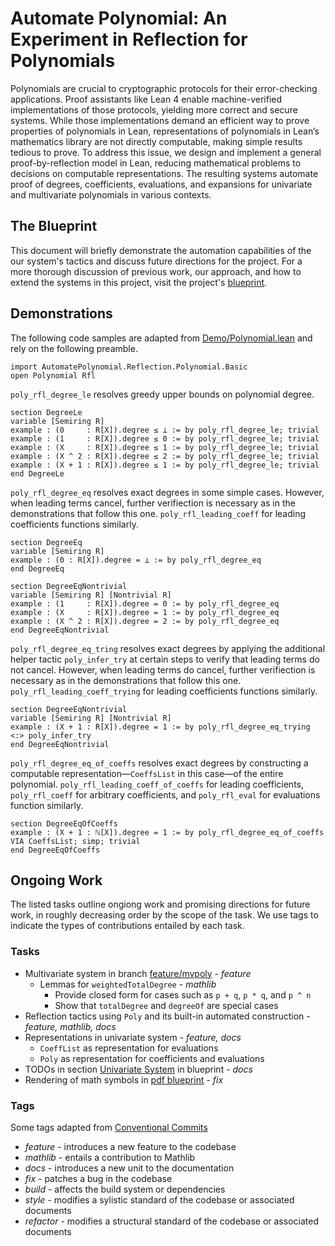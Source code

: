 # Automate Polynomial: An Experiment in Reflection for Polynomials

Polynomials are crucial to cryptographic protocols for their error-checking applications. Proof assistants like Lean 4 enable machine-verified implementations of those protocols, yielding more correct and secure systems. While those implementations demand an efficient way to prove properties of polynomials in Lean, representations of polynomials in Lean’s mathematics library are not directly computable, making simple results tedious to prove. To address this issue, we design and implement a general proof-by-reflection model in Lean, reducing mathematical problems to decisions on computable representations. The resulting systems automate proof of degrees, coefficients, evaluations, and expansions for univariate and multivariate polynomials in various contexts.

## The Blueprint

This document will briefly demonstrate the automation capabilities of the our system's tactics and discuss future directions for the project. For a more thorough discussion of previous work, our approach, and how to extend the systems in this project, visit the project's [blueprint](https://liamschilling.github.io/AutomatePolynomial/).

## Demonstrations

The following code samples are adapted from [Demo/Polynomial.lean](https://github.com/LiamSchilling/AutomatePolynomial/tree/master/AutomatePolynomial/Demo/Polynomial.lean) and rely on the following preamble.

```
import AutomatePolynomial.Reflection.Polynomial.Basic
open Polynomial Rfl
```

`poly_rfl_degree_le` resolves greedy upper bounds on polynomial degree.

```
section DegreeLe
variable [Semiring R]
example : (0     : R[X]).degree ≤ ⊥ := by poly_rfl_degree_le; trivial
example : (1     : R[X]).degree ≤ 0 := by poly_rfl_degree_le; trivial
example : (X     : R[X]).degree ≤ 1 := by poly_rfl_degree_le; trivial
example : (X ^ 2 : R[X]).degree ≤ 2 := by poly_rfl_degree_le; trivial
example : (X + 1 : R[X]).degree ≤ 1 := by poly_rfl_degree_le; trivial
end DegreeLe
```

`poly_rfl_degree_eq` resolves exact degrees in some simple cases. However, when leading terms cancel, further verifiection is necessary as in the demonstrations that follow this one. `poly_rfl_leading_coeff` for leading coefficients functions similarly.

```
section DegreeEq
variable [Semiring R]
example : (0 : R[X]).degree = ⊥ := by poly_rfl_degree_eq
end DegreeEq

section DegreeEqNontrivial
variable [Semiring R] [Nontrivial R]
example : (1     : R[X]).degree = 0 := by poly_rfl_degree_eq
example : (X     : R[X]).degree = 1 := by poly_rfl_degree_eq
example : (X ^ 2 : R[X]).degree = 2 := by poly_rfl_degree_eq
end DegreeEqNontrivial
```

`poly_rfl_degree_eq_tring` resolves exact degrees by applying the additional helper tactic `poly_infer_try` at certain steps to verify that leading terms do not cancel. However, when leading terms do cancel, further verifiection is necessary as in the demonstrations that follow this one. `poly_rfl_leading_coeff_trying` for leading coefficients functions similarly.

```
section DegreeEqNontrivial
variable [Semiring R] [Nontrivial R]
example : (X + 1 : R[X]).degree = 1 := by poly_rfl_degree_eq_trying <:> poly_infer_try
end DegreeEqNontrivial
```

`poly_rfl_degree_eq_of_coeffs` resolves exact degrees by constructing a computable representation—`CoeffsList` in this case—of the entire polynomial. `poly_rfl_leading_coeff_of_coeffs` for leading coefficients, `poly_rfl_coeff` for arbitrary coefficients, and `poly_rfl_eval` for evaluations function similarly.

```
section DegreeEqOfCoeffs
example : (X + 1 : ℕ[X]).degree = 1 := by poly_rfl_degree_eq_of_coeffs VIA CoeffsList; simp; trivial
end DegreeEqOfCoeffs
```

## Ongoing Work

The listed tasks outline ongiong work and promising directions for future work, in roughly decreasing order by the scope of the task. We use tags to indicate the types of contributions entailed by each task.

### Tasks

- Multivariate system in branch [feature/mvpoly](https://github.com/LiamSchilling/AutomatePolynomial/tree/feature/mvpoly) - *feature*
    - Lemmas for `weightedTotalDegree` - *mathlib*
        - Provide closed form for cases such as `p + q`, `p * q`, and `p ^ n`
        - Show that `totalDegree` and `degreeOf` are special cases
- Reflection tactics using `Poly` and its built-in automated construction - *feature, mathlib, docs*
- Representations in univariate system - *feature, docs*
    - `CoeffList` as representation for evaluations
    - `Poly` as representation for coefficients and evaluations
- TODOs in section [Univariate System](https://liamschilling.github.io/AutomatePolynomial/blueprint/sec-univariate.html) in blueprint - *docs*
- Rendering of math symbols in [pdf blueprint](https://liamschilling.github.io/AutomatePolynomial/blueprint.pdf) - *fix*

### Tags

Some tags adapted from [Conventional Commits](https://www.conventionalcommits.org/en/v1.0.0/)

- *feature* - introduces a new feature to the codebase
- *mathlib* - entails a contribution to Mathlib
- *docs* - introduces a new unit to the documentation
- *fix* - patches a bug in the codebase
- *build* - affects the build system or dependencies
- *style* - modifies a sylistic standard of the codebase or associated documents
- *refactor* - modifies a structural standard of the codebase or associated documents
